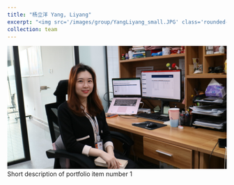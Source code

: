 ```yaml
---
title: "杨立洋 Yang, Liyang"
excerpt: "<img src='/images/group/YangLiyang_small.JPG' class='rounded-corners'><br/>Research assistant"
collection: team
---
```

<img src='/images/group/YangLiyang.JPG' class='rounded-corners'>
<br/>Short description of portfolio item number 1<br/>

